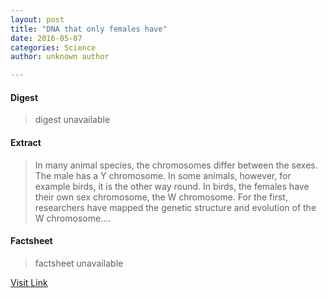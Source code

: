```yaml
---
layout: post
title: "DNA that only females have"
date: 2016-05-07
categories: Science
author: unknown author

---
```



#### Digest
>digest unavailable

#### Extract
>In many animal species, the chromosomes differ between the sexes. The male has a Y chromosome. In some animals, however, for example birds, it is the other way round. In birds, the females have their own sex chromosome, the W chromosome. For the first, researchers have mapped the genetic structure and evolution of the W chromosome....

#### Factsheet
>factsheet unavailable

[Visit Link](http://www.sciencedaily.com/releases/2015/06/150604084511.htm)


